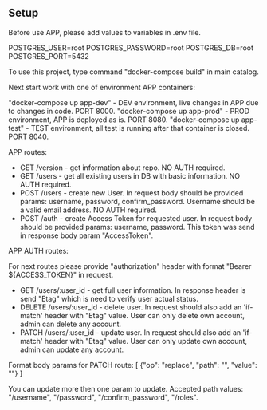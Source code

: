 ## Setup

Before use APP, please add values to variables in .env file.

POSTGRES_USER=root
POSTGRES_PASSWORD=root
POSTGRES_DB=root
POSTGRES_PORT=5432

To use this project, type command "docker-compose build" in main catalog.

Next start work with one of environment APP containers:

"docker-compose up app-dev" - DEV environment, live changes in APP due to changes in code. PORT 8000.
"docker-compose up app-prod" - PROD environment, APP is deployed as is. PORT 8080.
"docker-compose up app-test" - TEST environment, all test is running after that container is closed. PORT 8040.

APP routes:

- GET /version - get information about repo. NO AUTH required.
- GET /users - get all existing users in DB with basic information. NO AUTH required.
- POST /users - create new User. In request body should be provided params: username, password, confirm_password. Username should be a valid email address. NO AUTH required.
- POST /auth - create Access Token for requested user. In request body should be provided params: username, password. This token was send in response body param "AccessToken".

APP AUTH routes:

For next routes please provide "authorization" header with format "Bearer ${ACCESS_TOKEN}" in request.

- GET /users/:user_id - get full user information. In response header is send "Etag" which is need to verify user actual status.
- DELETE /users/:user_id - delete user. In request should also add an 'if-match' header with "Etag" value. User can only delete own account, admin can delete any account.
- PATCH /users/:user_id - update user. In request should also add an 'if-match' header with "Etag" value. User can only update own account, admin can update any account.

Format body params for PATCH route:
[
{"op": "replace", "path": "", "value": ""}
]

You can update more then one param to update. Accepted path values: "/username", "/password", "/confirm_password", "/roles".

